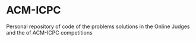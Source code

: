 # ACM-ICPC
Personal repository of code of the  problems solutions in the Online Judges and the of ACM-ICPC competitions


